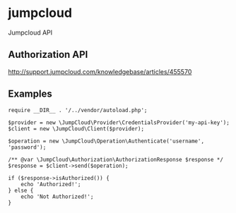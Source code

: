 # jumpcloud
Jumpcloud API

## Authorization API
http://support.jumpcloud.com/knowledgebase/articles/455570

## Examples
```
require __DIR__ . '/../vendor/autoload.php';

$provider = new \JumpCloud\Provider\CredentialsProvider('my-api-key');
$client = new \JumpCloud\Client($provider);

$operation = new \JumpCloud\Operation\Authenticate('username', 'password');

/** @var \JumpCloud\Authorization\AuthorizationResponse $response */
$response = $client->send($operation);

if ($response->isAuthorized()) {
    echo 'Authorized!';
} else {
    echo 'Not Authorized!';
}
```
